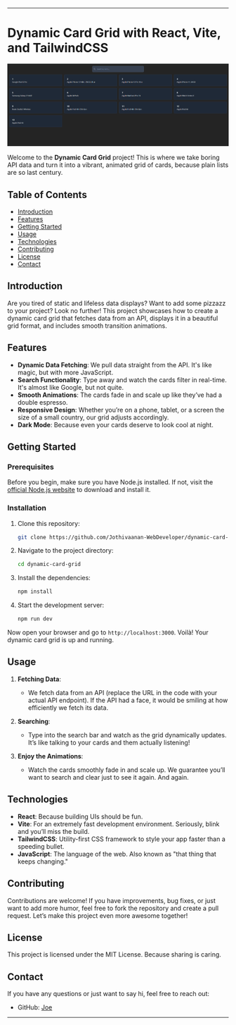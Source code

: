 
---

# Dynamic Card Grid with React, Vite, and TailwindCSS

![Dynamic Card Grid](image-1.png)

Welcome to the **Dynamic Card Grid** project! This is where we take boring API data and turn it into a vibrant, animated grid of cards, because plain lists are so last century.

## Table of Contents

- [Introduction](#introduction)
- [Features](#features)
- [Getting Started](#getting-started)
- [Usage](#usage)
- [Technologies](#technologies)
- [Contributing](#contributing)
- [License](#license)
- [Contact](#contact)

## Introduction

Are you tired of static and lifeless data displays? Want to add some pizzazz to your project? Look no further! This project showcases how to create a dynamic card grid that fetches data from an API, displays it in a beautiful grid format, and includes smooth transition animations. 

## Features

- **Dynamic Data Fetching**: We pull data straight from the API. It's like magic, but with more JavaScript.
- **Search Functionality**: Type away and watch the cards filter in real-time. It's almost like Google, but not quite.
- **Smooth Animations**: The cards fade in and scale up like they’ve had a double espresso.
- **Responsive Design**: Whether you’re on a phone, tablet, or a screen the size of a small country, our grid adjusts accordingly.
- **Dark Mode**: Because even your cards deserve to look cool at night.

## Getting Started

### Prerequisites

Before you begin, make sure you have Node.js installed. If not, visit the [official Node.js website](https://nodejs.org/) to download and install it. 

### Installation

1. Clone this repository:
    ```bash
    git clone https://github.com/Jothivaanan-WebDeveloper/dynamic-card-grid.git
    ```
2. Navigate to the project directory:
    ```bash
    cd dynamic-card-grid
    ```
3. Install the dependencies:
    ```bash
    npm install
    ```
4. Start the development server:
    ```bash
    npm run dev
    ```

Now open your browser and go to `http://localhost:3000`. Voilà! Your dynamic card grid is up and running.

## Usage

1. **Fetching Data**:
   - We fetch data from an API (replace the URL in the code with your actual API endpoint). If the API had a face, it would be smiling at how efficiently we fetch its data.

2. **Searching**:
   - Type into the search bar and watch as the grid dynamically updates. It’s like talking to your cards and them actually listening!

3. **Enjoy the Animations**:
   - Watch the cards smoothly fade in and scale up. We guarantee you’ll want to search and clear just to see it again. And again.

## Technologies

- **React**: Because building UIs should be fun.
- **Vite**: For an extremely fast development environment. Seriously, blink and you’ll miss the build.
- **TailwindCSS**: Utility-first CSS framework to style your app faster than a speeding bullet.
- **JavaScript**: The language of the web. Also known as "that thing that keeps changing."

## Contributing

Contributions are welcome! If you have improvements, bug fixes, or just want to add more humor, feel free to fork the repository and create a pull request. Let’s make this project even more awesome together!

## License

This project is licensed under the MIT License. Because sharing is caring.

## Contact

If you have any questions or just want to say hi, feel free to reach out:

- GitHub: [Joe](https://github.com/Jothivaanan-WebDeveloper)

---
